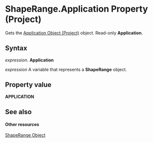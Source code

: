 
# ShapeRange.Application Property (Project)
Gets the [Application Object (Project)](8eb91712-7784-a102-38c0-19bb056c27e9.md) object. Read-only **Application**.

## Syntax

 _expression_. **Application**

 _expression_ A variable that represents a **ShapeRange** object.


## Property value

 **APPLICATION**


## See also


#### Other resources


[ShapeRange Object](315031aa-4b8c-424b-26e7-ce15897beb05.md)